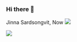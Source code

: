 ### Hi there 👋

Jinna Sardsongvit, Now
![](https://komarev.com/ghpvc/?username=elemental456&color=orange)


![](https://github-profile-trophy.vercel.app/?username=elemental456)


<!--
**elemental456/elemental456** is a ✨ _special_ ✨ repository because its `README.md` (this file) appears on your GitHub profile.

Here are some ideas to get you started:

- 🔭 I’m currently working on ...
- 🌱 I’m currently learning ...
- 👯 I’m looking to collaborate on ...
- 🤔 I’m looking for help with ...
- 💬 Ask me about ...
- 📫 How to reach me: ...
- 😄 Pronouns: ...
- ⚡ Fun fact: ...
-->
